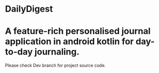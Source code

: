 # DailyDigest
# A feature-rich personalised journal application in android kotlin for day-to-day journaling.

Please check Dev branch for project source code.
